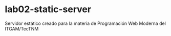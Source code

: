 # lab02-static-server
Servidor estático creado para la materia de Programación Web Moderna del ITGAM/TecTNM
